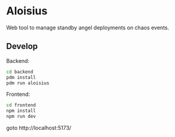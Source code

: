 # Aloisius

Web tool to manage standby angel deployments on chaos events.

## Develop
Backend:
```bash
cd backend
pdm install
pdm run aloisius
```

Frontend:
```bash
cd frontend
npm install
npm run dev
```

goto http://localhost:5173/
